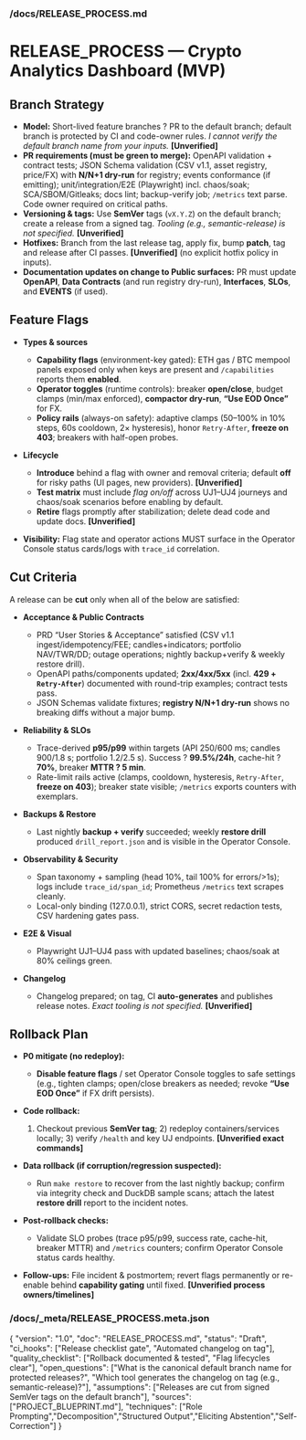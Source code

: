 ﻿### /docs/RELEASE\_PROCESS.md

# RELEASE\_PROCESS — Crypto Analytics Dashboard (MVP)

## Branch Strategy

* **Model:** Short-lived feature branches ? PR to the default branch; default branch is protected by CI and code-owner rules. *I cannot verify the default branch name from your inputs.* **\[Unverified]**&#x20;
* **PR requirements (must be green to merge):** OpenAPI validation + contract tests; JSON Schema validation (CSV v1.1, asset registry, price/FX) with **N/N+1 dry-run** for registry; events conformance (if emitting); unit/integration/E2E (Playwright) incl. chaos/soak; SCA/SBOM/Gitleaks; docs lint; backup-verify job; `/metrics` text parse. Code owner required on critical paths.&#x20;
* **Versioning & tags:** Use **SemVer** tags (`vX.Y.Z`) on the default branch; create a release from a signed tag. *Tooling (e.g., semantic-release) is not specified.* **\[Unverified]**&#x20;
* **Hotfixes:** Branch from the last release tag, apply fix, bump **patch**, tag and release after CI passes. **\[Unverified]** (no explicit hotfix policy in inputs).
* **Documentation updates on change to Public surfaces:** PR must update **OpenAPI**, **Data Contracts** (and run registry dry-run), **Interfaces**, **SLOs**, and **EVENTS** (if used).&#x20;

## Feature Flags

* **Types & sources**

  * **Capability flags** (environment-key gated): ETH gas / BTC mempool panels exposed only when keys are present and `/capabilities` reports them **enabled**.&#x20;
  * **Operator toggles** (runtime controls): breaker **open/close**, budget clamps (min/max enforced), **compactor dry-run**, **“Use EOD Once”** for FX.&#x20;
  * **Policy rails** (always-on safety): adaptive clamps (50–100% in 10% steps, 60s cooldown, 2× hysteresis), honor `Retry-After`, **freeze on 403**; breakers with half-open probes.&#x20;
* **Lifecycle**

  * **Introduce** behind a flag with owner and removal criteria; default **off** for risky paths (UI pages, new providers). **\[Unverified]**
  * **Test matrix** must include *flag on/off* across UJ1–UJ4 journeys and chaos/soak scenarios before enabling by default.&#x20;
  * **Retire** flags promptly after stabilization; delete dead code and update docs. **\[Unverified]**
* **Visibility:** Flag state and operator actions MUST surface in the Operator Console status cards/logs with `trace_id` correlation.&#x20;

## Cut Criteria

A release can be **cut** only when all of the below are satisfied:

* **Acceptance & Public Contracts**

  * PRD “User Stories & Acceptance” satisfied (CSV v1.1 ingest/idempotency/FEE; candles+indicators; portfolio NAV/TWR/DD; outage operations; nightly backup+verify & weekly restore drill).&#x20;
  * OpenAPI paths/components updated; **2xx/4xx/5xx** (incl. **429 + `Retry-After`**) documented with round-trip examples; contract tests pass.&#x20;
  * JSON Schemas validate fixtures; **registry N/N+1 dry-run** shows no breaking diffs without a major bump.&#x20;
* **Reliability & SLOs**

  * Trace-derived **p95/p99** within targets (API 250/600 ms; candles 900/1.8 s; portfolio 1.2/2.5 s). Success ? **99.5%/24h**, cache-hit ? **70%**, breaker **MTTR ? 5 min**.&#x20;
  * Rate-limit rails active (clamps, cooldown, hysteresis, `Retry-After`, **freeze on 403**); breaker state visible; `/metrics` exports counters with exemplars.&#x20;
* **Backups & Restore**

  * Last nightly **backup + verify** succeeded; weekly **restore drill** produced `drill_report.json` and is visible in the Operator Console.&#x20;
* **Observability & Security**

  * Span taxonomy + sampling (head 10%, tail 100% for errors/>1s); logs include `trace_id/span_id`; Prometheus `/metrics` text scrapes cleanly.&#x20;
  * Local-only binding (127.0.0.1), strict CORS, secret redaction tests, CSV hardening gates pass.&#x20;
* **E2E & Visual**

  * Playwright UJ1–UJ4 pass with updated baselines; chaos/soak at 80% ceilings green.&#x20;
* **Changelog**

  * Changelog prepared; on tag, CI **auto-generates** and publishes release notes. *Exact tooling is not specified.* **\[Unverified]**&#x20;

## Rollback Plan

* **P0 mitigate (no redeploy):**

  * **Disable feature flags** / set Operator Console toggles to safe settings (e.g., tighten clamps; open/close breakers as needed; revoke **“Use EOD Once”** if FX drift persists).&#x20;
* **Code rollback:**

  1. Checkout previous **SemVer tag**; 2) redeploy containers/services locally; 3) verify `/health` and key UJ endpoints. **\[Unverified exact commands]**&#x20;
* **Data rollback (if corruption/regression suspected):**

  * Run `make restore` to recover from the last nightly backup; confirm via integrity check and DuckDB sample scans; attach the latest **restore drill** report to the incident notes.&#x20;
* **Post-rollback checks:**

  * Validate SLO probes (trace p95/p99, success rate, cache-hit, breaker MTTR) and `/metrics` counters; confirm Operator Console status cards healthy.&#x20;
* **Follow-ups:** File incident & postmortem; revert flags permanently or re-enable behind **capability gating** until fixed. **\[Unverified process owners/timelines]**&#x20;

### /docs/\_meta/RELEASE\_PROCESS.meta.json

{
"version": "1.0",
"doc": "RELEASE\_PROCESS.md",
"status": "Draft",
"ci\_hooks": \["Release checklist gate", "Automated changelog on tag"],
"quality\_checklist": \["Rollback documented & tested", "Flag lifecycles clear"],
"open\_questions": \["What is the canonical default branch name for protected releases?", "Which tool generates the changelog on tag (e.g., semantic-release)?"],
"assumptions": \["Releases are cut from signed SemVer tags on the default branch"],
"sources": \["PROJECT\_BLUEPRINT.md"],
"techniques": \["Role Prompting","Decomposition","Structured Output","Eliciting Abstention","Self-Correction"]
}
